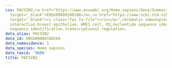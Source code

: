 ```yaml
---
csv: PACSIN2,<a href="https://www.ensembl.org/Homo_sapiens/Gene/Summary?db=core;g=ENSG00000100266"
  target="_blank">ENSG00000100266</a>,<a href="https://www.ncbi.nlm.nih.gov/pubmed/22863008"
  target="_blank"><i class="fas fa-file"></i></a>",chromatin immunoprecipitation assay,direct
  interaction,breast epithelium, HME1 cell, R2,nucleotide sequence identification,nucleotide
  sequence identification,transcriptional regulation,
data_alias: PACSIN2
data_id: ENSG00000100266
data_numevidence: 1
data_species: Homo sapiens
data_taxid: '9606'
title: PACSIN2
---
```

